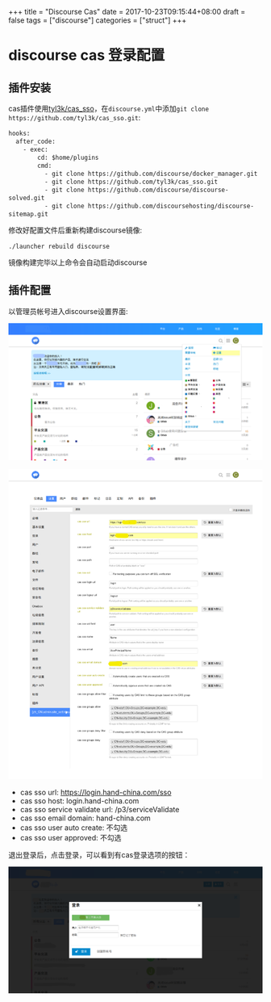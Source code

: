 +++
title = "Discourse Cas"
date = 2017-10-23T09:15:44+08:00
draft = false
tags = ["discourse"]
categories = ["struct"]
+++

# discourse cas 登录配置

## 插件安装

cas插件使用[tyl3k/cas_sso](https://github.com/tyl3k/cas_sso.git)，在`discourse.yml`中添加`git clone https://github.com/tyl3k/cas_sso.git`:

<!--more-->

```
hooks:
  after_code:
    - exec:
        cd: $home/plugins
        cmd:
          - git clone https://github.com/discourse/docker_manager.git
          - git clone https://github.com/tyl3k/cas_sso.git
          - git clone https://github.com/discourse/discourse-solved.git
          - git clone https://github.com/discoursehosting/discourse-sitemap.git
```

修改好配置文件后重新构建discourse镜像:

```
./launcher rebuild discourse
```

镜像构建完毕以上命令会自动启动discourse

## 插件配置

以管理员帐号进入discourse设置界面:

![进入设置界面](/struct/images/discourse_cas_img1.png)


![cas设置](/struct/images/discourse_cas_img2.png)

- cas sso url: https://login.hand-china.com/sso
- cas sso host: login.hand-china.com
- cas sso service validate url: /p3/serviceValidate
- cas sso email domain: hand-china.com
- cas sso user auto create: 不勾选
- cas sso user approved: 不勾选

退出登录后，点击登录，可以看到有cas登录选项的按钮：

![cas登录](/struct/images/discourse_cas_img3.png)

